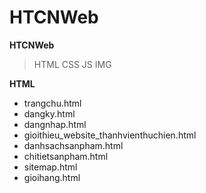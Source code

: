 # HTCNWeb
**HTCNWeb**

> HTML
> CSS
> JS
> IMG

**HTML**

- trangchu.html
- dangky.html
- dangnhap.html
- gioithieu_website_thanhvienthuchien.html
- danhsachsanpham.html
- chitietsanpham.html
- sitemap.html
- gioihang.html
